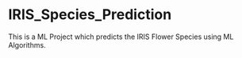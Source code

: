 # IRIS_Species_Prediction
This is a ML Project which predicts the IRIS Flower Species using ML Algorithms.
